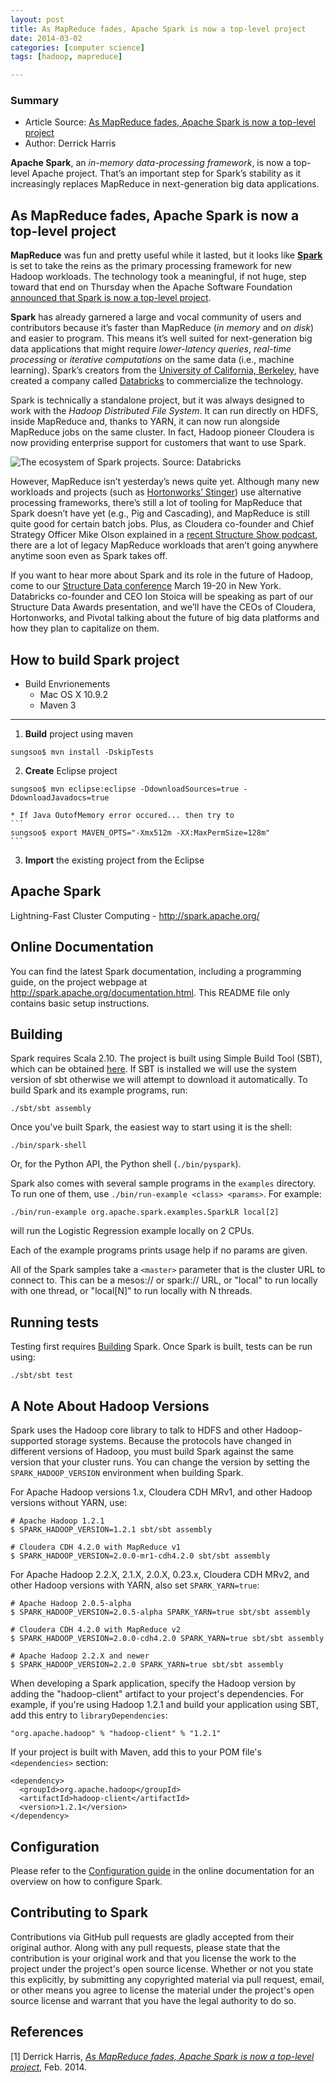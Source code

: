 ```yaml
---
layout: post
title: As MapReduce fades, Apache Spark is now a top-level project
date: 2014-03-02
categories: [computer science]
tags: [hadoop, mapreduce]

---
```



### Summary

* Article Source: [As MapReduce fades, Apache Spark is now a top-level project](http://gigaom.com/2014/02/27/as-mapreduce-fades-apache-spark-is-now-a-top-level-project/)
* Author: Derrick Harris

**Apache Spark**, an *in-memory data-processing framework*, is now a top-level Apache project. That’s an important step for Spark’s stability as it increasingly replaces MapReduce in next-generation big data applications.

As MapReduce fades, Apache Spark is now a top-level project
---
**MapReduce** was fun and pretty useful while it lasted, but it looks like [**Spark**](http://spark.apache.org) is set to take the reins as the primary processing framework for new Hadoop workloads. The technology took a meaningful, if not huge, step toward that end on Thursday when the Apache Software Foundation [announced that Spark is now a top-level project](https://blogs.apache.org/foundation/entry/the_apache_software_foundation_announces50).

**Spark** has already garnered a large and vocal community of users and contributors because it’s faster than MapReduce (*in memory* and *on disk*) and easier to program. This means it’s well suited for next-generation big data applications that might require *lower-latency queries*, *real-time processing* or *iterative computations* on the same data (i.e., machine learning). Spark’s creators from the [University of California, Berkeley](http://gigaom.com/2013/04/17/welcome-to-berkeley-where-hadoop-isnt-nearly-fast-enough/), have created a company called [Databricks](http://gigaom.com/2013/09/25/databricks-raises-14m-from-andreessen-horowitz-wants-to-take-on-mapreduce-with-spark/) to commercialize the technology.

Spark is technically a standalone project, but it was always designed to work with the *Hadoop Distributed File System*. It can run directly on HDFS, inside MapReduce and, thanks to YARN, it can now run alongside MapReduce jobs on the same cluster. In fact, Hadoop pioneer Cloudera is now providing enterprise support for customers that want to use Spark.

![The ecosystem of Spark projects. Source: Databricks](http://sungsoo.github.com/images/spark-stack-new.png)

However, MapReduce isn’t yesterday’s news quite yet. Although many new workloads and projects (such as [Hortonworks’ Stinger](http://gigaom.com/2013/05/29/why-hortonworks-is-riding-a-faster-hive-to-the-bitter-end/)) use alternative processing frameworks, there’s still a lot of tooling for MapReduce that Spark doesn’t have yet (e.g., Pig and Cascading), and MapReduce is still quite good for certain batch jobs. Plus, as Cloudera co-founder and Chief Strategy Officer Mike Olson explained in a [recent Structure Show podcast](http://gigaom.com/2013/05/29/why-hortonworks-is-riding-a-faster-hive-to-the-bitter-end/), there are a lot of legacy MapReduce workloads that aren’t going anywhere anytime soon even as Spark takes off.

If you want to hear more about Spark and its role in the future of Hadoop, come to our [Structure Data conference](http://events.gigaom.com/structuredata-2014/?utm_source=data&utm_medium=editorial&utm_campaign=intext&utm_term=820915+as-mapreduce-fades-apache-spark-is-now-a-top-level-project&utm_content=dharrisstructure) March 19-20 in New York. Databricks co-founder and CEO Ion Stoica will be speaking as part of our Structure Data Awards presentation, and we’ll have the CEOs of Cloudera, Hortonworks, and Pivotal talking about the future of big data platforms and how they plan to capitalize on them.

How to build Spark project
---
* Build Envrionements
	* Mac OS X 10.9.2
	* Maven 3

---

1. **Build** project using maven  
```
sungsoo$ mvn install -DskipTests
```
2. **Create** Eclipse project  
```
sungsoo$ mvn eclipse:eclipse -DdownloadSources=true -DdownloadJavadocs=true
```  
	* If Java OutofMemory error occured... then try to  
	```
	sungsoo$ export MAVEN_OPTS="-Xmx512m -XX:MaxPermSize=128m"
	```
3. **Import** the existing project from the Eclipse  

Apache Spark
---

Lightning-Fast Cluster Computing - <http://spark.apache.org/>


Online Documentation
---

You can find the latest Spark documentation, including a programming
guide, on the project webpage at <http://spark.apache.org/documentation.html>.
This README file only contains basic setup instructions.


Building
---

Spark requires Scala 2.10. The project is built using Simple Build Tool (SBT),
which can be obtained [here](http://www.scala-sbt.org). If SBT is installed we
will use the system version of sbt otherwise we will attempt to download it
automatically. To build Spark and its example programs, run:

    ./sbt/sbt assembly

Once you've built Spark, the easiest way to start using it is the shell:

    ./bin/spark-shell

Or, for the Python API, the Python shell (`./bin/pyspark`).

Spark also comes with several sample programs in the `examples` directory.
To run one of them, use `./bin/run-example <class> <params>`. For example:

    ./bin/run-example org.apache.spark.examples.SparkLR local[2]

will run the Logistic Regression example locally on 2 CPUs.

Each of the example programs prints usage help if no params are given.

All of the Spark samples take a `<master>` parameter that is the cluster URL
to connect to. This can be a mesos:// or spark:// URL, or "local" to run
locally with one thread, or "local[N]" to run locally with N threads.

Running tests
---

Testing first requires [Building](#building) Spark. Once Spark is built, tests
can be run using:

`./sbt/sbt test`
 
A Note About Hadoop Versions
---

Spark uses the Hadoop core library to talk to HDFS and other Hadoop-supported
storage systems. Because the protocols have changed in different versions of
Hadoop, you must build Spark against the same version that your cluster runs.
You can change the version by setting the `SPARK_HADOOP_VERSION` environment
when building Spark.

For Apache Hadoop versions 1.x, Cloudera CDH MRv1, and other Hadoop
versions without YARN, use:

    # Apache Hadoop 1.2.1
    $ SPARK_HADOOP_VERSION=1.2.1 sbt/sbt assembly

    # Cloudera CDH 4.2.0 with MapReduce v1
    $ SPARK_HADOOP_VERSION=2.0.0-mr1-cdh4.2.0 sbt/sbt assembly

For Apache Hadoop 2.2.X, 2.1.X, 2.0.X, 0.23.x, Cloudera CDH MRv2, and other Hadoop versions
with YARN, also set `SPARK_YARN=true`:

    # Apache Hadoop 2.0.5-alpha
    $ SPARK_HADOOP_VERSION=2.0.5-alpha SPARK_YARN=true sbt/sbt assembly

    # Cloudera CDH 4.2.0 with MapReduce v2
    $ SPARK_HADOOP_VERSION=2.0.0-cdh4.2.0 SPARK_YARN=true sbt/sbt assembly

    # Apache Hadoop 2.2.X and newer
    $ SPARK_HADOOP_VERSION=2.2.0 SPARK_YARN=true sbt/sbt assembly

When developing a Spark application, specify the Hadoop version by adding the
"hadoop-client" artifact to your project's dependencies. For example, if you're
using Hadoop 1.2.1 and build your application using SBT, add this entry to
`libraryDependencies`:

    "org.apache.hadoop" % "hadoop-client" % "1.2.1"

If your project is built with Maven, add this to your POM file's `<dependencies>` section:

    <dependency>
      <groupId>org.apache.hadoop</groupId>
      <artifactId>hadoop-client</artifactId>
      <version>1.2.1</version>
    </dependency>


Configuration
---

Please refer to the [Configuration guide](http://spark.apache.org/docs/latest/configuration.html)
in the online documentation for an overview on how to configure Spark.


## Contributing to Spark

Contributions via GitHub pull requests are gladly accepted from their original
author. Along with any pull requests, please state that the contribution is
your original work and that you license the work to the project under the
project's open source license. Whether or not you state this explicitly, by
submitting any copyrighted material via pull request, email, or other means
you agree to license the material under the project's open source license and
warrant that you have the legal authority to do so.



References
---
[1] Derrick Harris, [*As MapReduce fades, Apache Spark is now a top-level project*](http://gigaom.com/2014/02/27/as-mapreduce-fades-apache-spark-is-now-a-top-level-project/), Feb. 2014.
